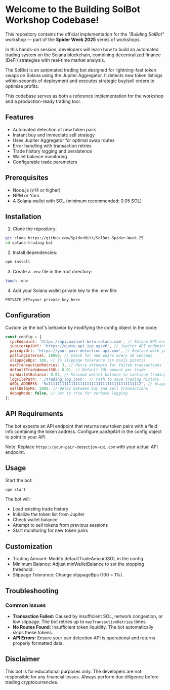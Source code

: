 # Welcome to the Building SolBot Workshop Codebase!

This repository contains the official implementation for the *"Building SolBot"* workshop — part of the **Spider Week 2025** series of workshops.

In this hands-on session, developers will learn how to build an automated trading system on the Solana blockchain, combining decentralized finance (DeFi) strategies with real-time market analysis.

The SolBot is an automated trading bot designed for lightning-fast token swaps on Solana using the Jupiter Aggregator. It detects new token listings within seconds of deployment and executes strategic buy/sell orders to optimize profits.

This codebase serves as both a reference implementation for the workshop and a production-ready trading tool.

## Features

- Automated detection of new token pairs
- Instant buy and immediate sell strategy
- Uses Jupiter Aggregator for optimal swap routes
- Error handling with transaction retries
- Trade history logging and persistence
- Wallet balance monitoring
- Configurable trade parameters

## Prerequisites

- Node.js (v14 or higher)
- NPM or Yarn
- A Solana wallet with SOL (minimum recommended: 0.05 SOL)

## Installation

1. Clone the repository:
```bash
git clone https://github.com/SpiderNitt/SolBot-Spider-Week-25
cd solana-trading-bot
```
2. Install dependencies:
``` bash
npm install
```
3. Create a `.env` file in the root directory:
```bash
touch .env
```
4. Add your Solana wallet private key to the .env file:
```env
PRIVATE_KEY=your_private_key_here
```
## Configuration
Customize the bot's behavior by modifying the config object in the code:
```javascript
const config = {
  rpcEndpoint: 'https://api.mainnet-beta.solana.com', // Solana RPC endpoint
  jupiterApiUrl: 'https://quote-api.jup.ag/v6', // Jupiter API endpoint
  pairApiUrl: 'https://your-pair-detection-api.com', // Replace with your API endpoint
  pollingInterval: 10000, // Check for new pairs every 10 seconds
  slippageBps: 100, // 1% slippage tolerance (in basis points)
  maxTransactionRetries: 3, // Retry attempts for failed transactions
  defaultTradeAmountSOL: 0.01, // Default SOL amount per trade
  minWalletBalance: 0.02, // Minimum wallet balance to continue trading
  logFilePath: './trading_log.json', // Path to save trading history
  WSOL_ADDRESS: 'So11111111111111111111111111111111111111112', // Wrapped SOL address
  sellDelayMs: 2000, // Delay between buy and sell transactions
  debugMode: false, // Set to true for verbose logging
};
```
## API Requirements
The bot expects an API endpoint that returns new token pairs with a field info containing the token address. Configure pairApiUrl in the config object to point to your API.

Note: Replace `https://your-pair-detection-api.com` with your actual API endpoint.

## Usage
Start the bot:
```bash
npm start
```
The bot will:
- Load existing trade history
- Initialize the token list from Jupiter
- Check wallet balance
- Attempt to sell tokens from previous sessions
- Start monitoring for new token pairs

## Customization
- Trading Amount: Modify defaultTradeAmountSOL in the config.
- Minimum Balance: Adjust minWalletBalance to set the stopping threshold.
- Slippage Tolerance: Change slippageBps (100 = 1%).

## Troubleshooting

### Common Issues

- **Transaction Failed:** Caused by insufficient SOL, network congestion, or low slippage. The bot retries up to `maxTransactionRetries` times.
- **No Routes Found:** Insufficient token liquidity. The bot automatically skips these tokens.
- **API Errors:** Ensure your pair detection API is operational and returns properly formatted data.

## Disclaimer
This bot is for educational purposes only. The developers are not responsible for any financial losses. Always perform due diligence before trading cryptocurrencies.
